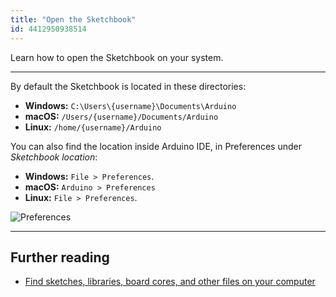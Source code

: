 ```yaml
---
title: "Open the Sketchbook"
id: 4412950938514
---
```


Learn how to open the Sketchbook on your system.

---

By default the Sketchbook is located in these directories:

* **Windows:** `C:\Users\{username}\Documents\Arduino`
* **macOS:** `/Users/{username}/Documents/Arduino`
* **Linux:** `/home/{username}/Arduino`

You can also find the location inside Arduino IDE, in Preferences under _Sketchbook location_:

* **Windows:** `File > Preferences`.
* **macOS:** `Arduino > Preferences`
* **Linux:** `File > Preferences`.

![Preferences](img/IDE-preferences-sketchbook.png)

---

## Further reading

* [Find sketches, libraries, board cores, and other files on your computer](https://support.arduino.cc/hc/en-us/articles/4415103213714-Find-sketches-libraries-board-cores-and-other-files-on-your-computer)
